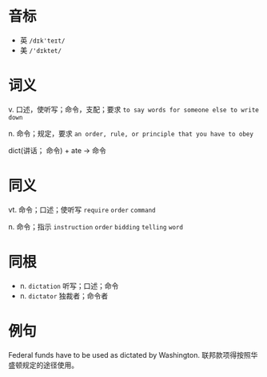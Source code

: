 # 音标

- 英 `/dɪk'teɪt/`
- 美 `/'dɪktet/`

# 词义

v. 口述，使听写；命令，支配；要求
`to say words for someone else to write down`

n. 命令；规定，要求
`an order, rule, or principle that you have to obey`



dict(讲话； 命令) + ate → 命令

# 同义

vt. 命令；口述；使听写
`require` `order` `command`

n. 命令；指示
`instruction` `order` `bidding` `telling` `word`

# 同根

- n. `dictation` 听写；口述；命令
- n. `dictator` 独裁者；命令者

# 例句

Federal funds have to be used as dictated by Washington.
联邦款项得按照华盛顿规定的途径使用。



